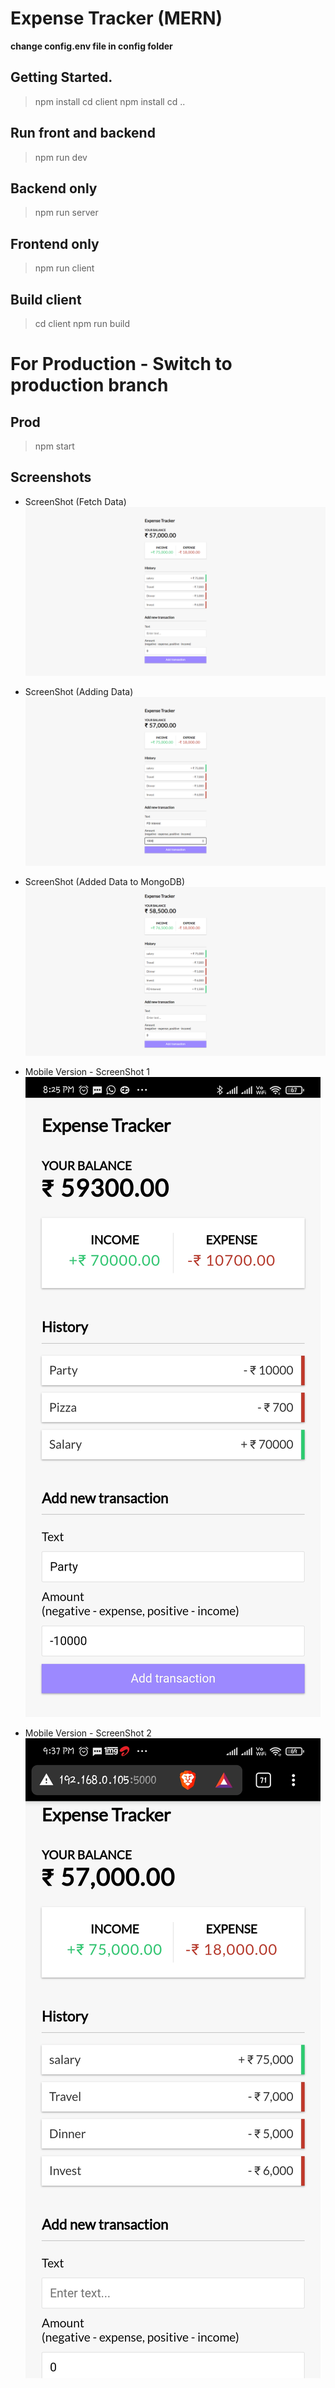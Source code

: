 # Expense Tracker (MERN)

**change config.env file in config folder**

## Getting Started.
 > npm install
 > cd client npm install
 > cd ..
 
 ## Run front and backend
 > npm run dev
 
 ## Backend only
 > npm run server
 
 ## Frontend only
 > npm run client
 
 ## Build client
 > cd client
 > npm run build
 
 # For Production - Switch to production branch
 ## Prod
 > npm start

## Screenshots

- ScreenShot (Fetch Data)
![Screen Shot](screenshots/Expense-Tracker-MERN_1.png?raw=true "ScreenShot (Fetch Data)")

- ScreenShot (Adding Data)
![Screen Shot](screenshots/Expense-Tracker-MERN_2.png?raw=true "ScreenShot (Add Data)")

- ScreenShot (Added Data to MongoDB)
![Screen Shot](screenshots/Expense-Tracker-MERN_3.png?raw=true "ScreenShot (Added Data)")

- Mobile Version - ScreenShot 1
![Screen Shot](screenshots/Expense-Tracker-MERN_4.jpg?raw=true "ScreenShot (Mobile SS-1)")

- Mobile Version - ScreenShot 2
![Screen Shot](screenshots/Expense-Tracker-MERN_5.jpg?raw=true "ScreenShot (Mobile SS-1)")